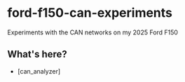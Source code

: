 # ford-f150-can-experiments

Experiments with the CAN networks on my 2025 Ford F150

## What's here?

* [can_analyzer]
